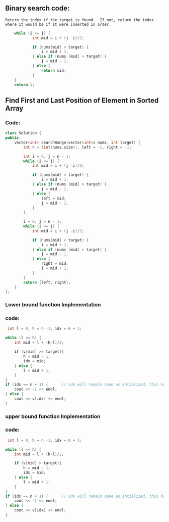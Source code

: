 ## Binary search code:
 `Return the index if the target is found. 
 If not, return the index where it would be if it were inserted in order.`
```c++
    while (i <= j) {
            int mid = i + (j -i)/2;

            if (nums[mid] < target) {
                i = mid + 1;
            } else if (nums [mid] > target) {
                j = mid - 1;
            } else {
                return mid;
            }
    }
    return l;
```




## Find First and Last Position of Element in Sorted Array
### Code:
```c++
class Solution {
public:
    vector<int> searchRange(vector<int>& nums, int target) {
        int n = (int)nums.size(), left = -1, right = -1;

        int i = 0, j = n - 1;
        while (i <= j) {
            int mid = i + (j -i)/2;

            if (nums[mid] < target) {
                i = mid + 1;
            } else if (nums [mid] > target) {
                j = mid - 1;
            } else {
                left = mid;
                j = mid - 1;
            }
        }

        i = 0, j = n - 1;
        while (i <= j) {
            int mid = i + (j -i)/2;

            if (nums[mid] < target) {
                i = mid + 1;
            } else if (nums [mid] > target) {
                j = mid - 1;
            } else {
                right = mid;
                i = mid + 1;
            }
        }
        return {left, right};
    }
};
```

### Lower bound function Implementation
### code:
```c++
 int l = 0, h = n -1, idx = n + 1;

while (l <= h) {
    int mid = l + (h-l)/2;

    if (v[mid] >= target){
        h = mid - 1;
        idx = mid;
    } else {
        l = mid + 1;
    }
}
if (idx == n + 1) {      // idx will remain same as intialized, this happens when target > v[last_index]
    cout << -1 << endl;
} else {
    cout << v[idx] << endl;
}
```

### upper bound function Implementation
### code:
```c++
 int l = 0, h = n -1, idx = n + 1;

while (l <= h) {
    int mid = l + (h-l)/2;

    if (v[mid] > target){
        h = mid - 1;
        idx = mid;
    } else {
        l = mid + 1;
    }
}
if (idx == n + 1) {      // idx will remain same as intialized, this happens when target > v[last_index]
    cout << -1 << endl;
} else {
    cout << v[idx] << endl;
}
```